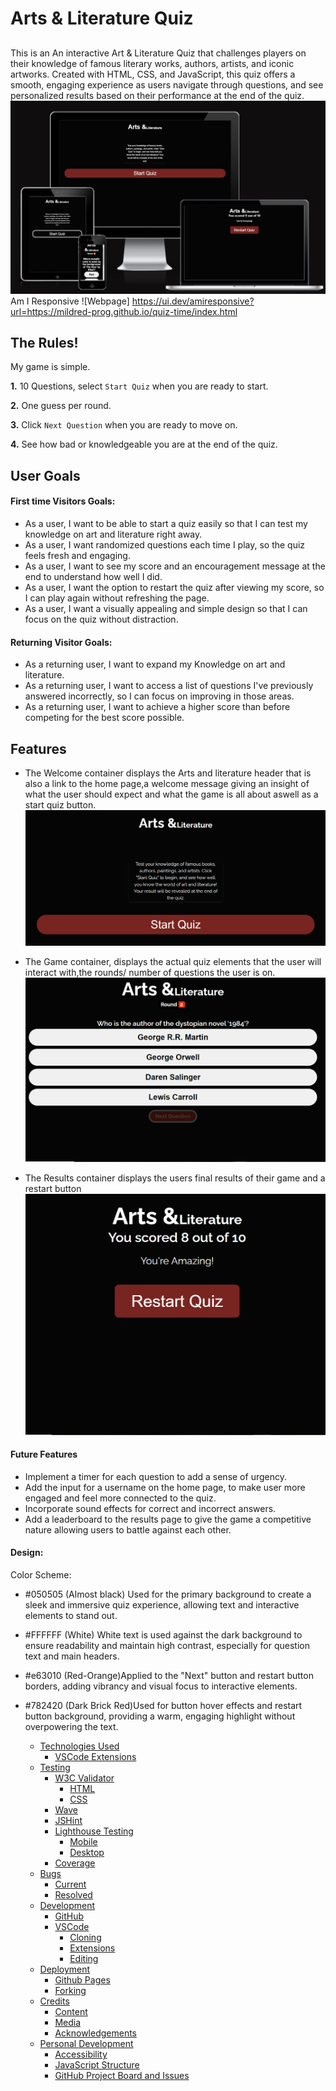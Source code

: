 # Arts & Literature Quiz

## 
This is an An interactive Art & Literature Quiz that challenges players on their knowledge of famous literary works, authors, artists, and iconic artworks. Created with HTML, CSS, and JavaScript, this quiz offers a smooth, engaging experience as users navigate through questions, and see personalized results based on their performance at the end of the quiz.![Arts & Literature](assets/images/fullscreen.png)
Am I Responsive ![Webpage] https://ui.dev/amiresponsive?url=https://mildred-prog.github.io/quiz-time/index.html


## The Rules!

My game is simple.

**1.** 10 Questions, select `Start Quiz` when you are ready to start.

**2.** One guess per round.

**3.** Click `Next Question` when you are ready to move on.

**4.** See how bad or knowledgeable you are at the end of the quiz.

## User Goals

#### First time Visitors Goals: 
- As a user, I want to be able to start a quiz easily so that I can test my knowledge on art and literature right away.
- As a user, I want randomized questions each time I play, so the quiz feels fresh and engaging.
- As a user, I want to see my score and an encouragement message at the end to understand how well I did.
- As a user, I want the option to restart the quiz after viewing my score, so I can play again without refreshing the page.
- As a user, I want a visually appealing and simple design so that I can focus on the quiz without distraction.

#### Returning Visitor Goals: 
- As a returning user, I want to expand my Knowledge on art and literature.
- As a returning user, I want to access a list of questions I've previously answered incorrectly, so I can focus on improving in those areas.
- As a returning user, I want to achieve a higher score than before competing for the best score possible.

## Features 
- The Welcome container displays the Arts and literature header that is also a link to the home page,a welcome message giving an insight of what the user should expect and what the game is all about aswell as a start quiz button.
 ![Welcome Home Page](assets/images/home-page.png)

- The Game container, displays the actual quiz elements that the user will interact with,the rounds/ number of questions the user is on.
![Game container](assets/images/quiz-page.png)

- The Results container displays the users final results of their game and a restart button
![Result container](assets/images/score-page.png)

#### Future Features
- Implement a timer for each question to add a sense of urgency.
- Add the input for a username on the home page, to make user more engaged and feel more connected to the quiz.
- Incorporate sound effects for correct and incorrect answers.
- Add a leaderboard to the results page to give the game a competitive nature allowing users to battle against each other.

#### Design:

Color Scheme:
- #050505 (Almost black)
Used for the primary background to create a sleek and immersive quiz experience, allowing text and interactive elements to stand out.
- #FFFFFF (White) White text is used against the dark background to ensure readability and maintain high contrast, especially for question text and main headers.
- #e63010 (Red-Orange)Applied to the "Next" button and restart button borders, adding vibrancy and visual focus to interactive elements.
- #782420 (Dark Brick Red)Used for button hover effects and restart button background, providing a warm, engaging highlight without overpowering the text.



  - [Technologies Used](#technologies-used)
    - [VSCode Extensions](#vscode-extensions)
  - [Testing](#testing)
    - [W3C Validator](#w3c-validator)
      - [HTML](#html)
      - [CSS](#css)
    - [Wave](#wave)
    - [JSHint](#jshint)
    - [Lighthouse Testing](#lighthouse-testing)
      - [Mobile](#mobile)
      - [Desktop](#desktop)
    - [Coverage](#coverage)
  - [Bugs](#bugs)
    - [Current](#current)
    - [Resolved](#resolved)
  - [Development](#development)
    - [GitHub](#github)
    - [VSCode](#vscode)
      - [Cloning](#cloning)
      - [Extensions](#extensions)
      - [Editing](#editing)
  - [Deployment](#deployment)
    - [Github Pages](#github-pages)
    - [Forking](#forking)
  - [Credits](#credits)
    - [Content](#content)
    - [Media](#media)
    - [Acknowledgements](#acknowledgements)
  - [Personal Development](#personal-development)
    - [Accessibility](#accessibility)
    - [JavaScript Structure](#javascript-structure)
    - [GitHub Project Board and Issues](#github-project-board-and-issues)